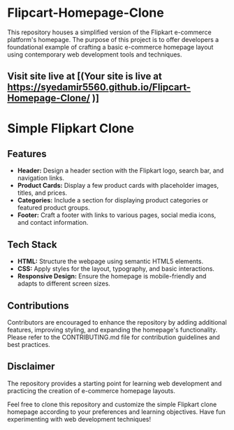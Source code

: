 # Flipcart-Homepage-Clone
This repository houses a simplified version of the Flipkart e-commerce platform's homepage. The purpose of this project is to offer developers a foundational example of crafting a basic e-commerce homepage layout using contemporary web development tools and techniques.

## Visit site live at [(Your site is live at https://syedamir5560.github.io/Flipcart-Homepage-Clone/ )]

# Simple Flipkart Clone

## Features

- **Header:** Design a header section with the Flipkart logo, search bar, and navigation links.
- **Product Cards:** Display a few product cards with placeholder images, titles, and prices.
- **Categories:** Include a section for displaying product categories or featured product groups.
- **Footer:** Craft a footer with links to various pages, social media icons, and contact information.

## Tech Stack

- **HTML:** Structure the webpage using semantic HTML5 elements.
- **CSS:** Apply styles for the layout, typography, and basic interactions.
- **Responsive Design:** Ensure the homepage is mobile-friendly and adapts to different screen sizes.

## Contributions

Contributors are encouraged to enhance the repository by adding additional features, improving styling, and expanding the homepage's functionality. Please refer to the CONTRIBUTING.md file for contribution guidelines and best practices.

## Disclaimer

 The repository provides a starting point for learning web development and practicing the creation of e-commerce homepage layouts.

Feel free to clone this repository and customize the simple Flipkart clone homepage according to your preferences and learning objectives. Have fun experimenting with web development techniques!
